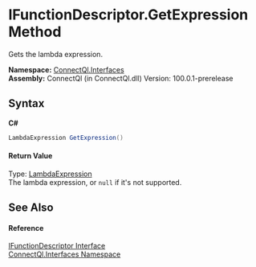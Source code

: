 # IFunctionDescriptor.GetExpression Method 
 

Gets the lambda expression.

**Namespace:**&nbsp;<a href="N_ConnectQl_Interfaces">ConnectQl.Interfaces</a><br />**Assembly:**&nbsp;ConnectQl (in ConnectQl.dll) Version: 100.0.1-prerelease

## Syntax

**C#**<br />
``` C#
LambdaExpression GetExpression()
```


#### Return Value
Type: <a href="http://msdn2.microsoft.com/en-us/library/bb359520" target="_blank">LambdaExpression</a><br />The lambda expression, or `null` if it's not supported.

## See Also


#### Reference
<a href="T_ConnectQl_Interfaces_IFunctionDescriptor">IFunctionDescriptor Interface</a><br /><a href="N_ConnectQl_Interfaces">ConnectQl.Interfaces Namespace</a><br />